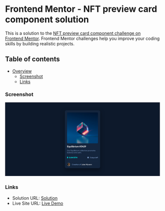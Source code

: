 # Frontend Mentor - NFT preview card component solution

This is a solution to the [NFT preview card component challenge on Frontend Mentor](https://www.frontendmentor.io/challenges/nft-preview-card-component-SbdUL_w0U). Frontend Mentor challenges help you improve your coding skills by building realistic projects.

## Table of contents

- [Overview](#overview)
  - [Screenshot](#screenshot)
  - [Links](#links)

### Screenshot

![](./design/screenshot.png)

### Links

- Solution URL: [Solution](https://www.frontendmentor.io/solutions/nft-preview-card---interactive-overlay-accent-hover-states-djnApOIjv_)
- Live Site URL: [Live Demo](https://nft-preview-card-component-shrey.netlify.app/)
